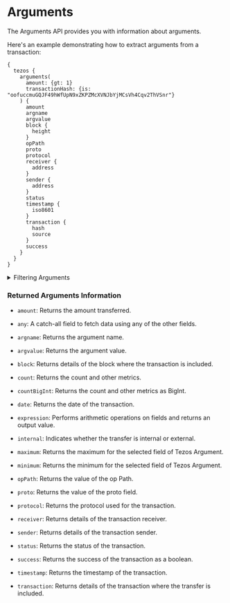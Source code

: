 # Arguments

The Arguments API provides you with information about arguments.

Here's an example demonstrating how to extract arguments from a transaction:

```
{
  tezos {
    arguments(
      amount: {gt: 1}
      transactionHash: {is: "oofuccmuGQJF49hWfUpN9xZKPZMcXVNJbYjMCsVh4Cqv2ThVSnr"}
    ) {
      amount
      argname
      argvalue
      block {
        height
      }
      opPath
      proto
      protocol
      receiver {
        address
      }
      sender {
        address
      }
      status
      timestamp {
        iso8601
      }
      transaction {
        hash
        source
      }
      success
    }
  }
}
```

<details>

<summary>Filtering Arguments</summary>

You can filter arguments using the following fields:

-   `any`: A filter that applies OR logic to refine results based on other fields.
-   `argname`: Filter using argument name.
-   `argvalue`: Filter using argument value.
-   `block`: Filter with the block where the transaction is included.
-   `blockhash`: Filter using block hash.
-   `date`: Filter using the date of the transfer.
-   `internal`: Filter based on whether the transfer is internal or `external`.
-   `opPath`: Filter using opPath.
-   `options`: Filter data by sorting, limiting, and other constraints.
-   `proto`: Filter by proto value.
-   `protocol`: Filter by protocol.
-   `receiver`: Filter by receiver address.
-   `sender`: Filter by sender address.
-   `status`: Filter by the status of the transaction.
-   `success`: Filter by the success of the transaction.
-   `time`: Filter by the time of the transaction.
-   `transactionHash`: Filter by transaction hash.
-   `transactionSource`: Filter by the source of the transaction.

</details>

### Returned Arguments Information

-   `amount`: Returns the amount transferred.
-   `any`: A catch-all field to fetch data using any of the other fields.
-   `argname`: Returns the argument name.
-   `argvalue`: Returns the argument value.
-   `block`: Returns details of the block where the transaction is included.
-   `count`: Returns the count and other metrics.
-   `countBigInt`: Returns the count and other metrics as BigInt.
-   `date`: Returns the date of the transaction.
-   `expression`: Performs arithmetic operations on fields and returns an output value.
-   `internal`: Indicates whether the transfer is internal or external.

-   `maximum`: Returns the maximum for the selected field of Tezos Argument.
-   `minimum`: Returns the minimum for the selected field of Tezos Argument.

-   `opPath`: Returns the value of the op Path.

-   `proto`: Returns the value of the proto field.

-   `protocol`: Returns the protocol used for the transaction.

-   `receiver`: Returns details of the transaction receiver.

-   `sender`: Returns details of the transaction sender.

-   `status`: Returns the status of the transaction.

-   `success`: Returns the success of the transaction as a boolean.

-   `timestamp`: Returns the timestamp of the transaction.

-   `transaction`: Returns details of the transaction where the transfer is included.
